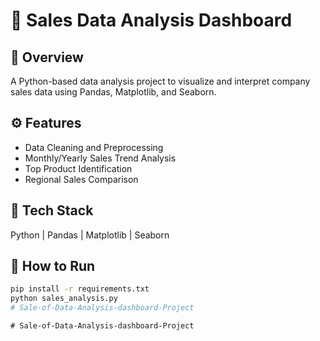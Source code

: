 # 🧩 Sales Data Analysis Dashboard

## 📌 Overview
A Python-based data analysis project to visualize and interpret company sales data using Pandas, Matplotlib, and Seaborn.

## ⚙️ Features
- Data Cleaning and Preprocessing  
- Monthly/Yearly Sales Trend Analysis  
- Top Product Identification  
- Regional Sales Comparison  

## 🧰 Tech Stack
Python | Pandas | Matplotlib | Seaborn  

## 🚀 How to Run
```bash
pip install -r requirements.txt
python sales_analysis.py
#   S a l e - o f - D a t a - A n a l y s i s - d a s h b o a r d - P r o j e c t  
 #   S a l e - o f - D a t a - A n a l y s i s - d a s h b o a r d - P r o j e c t  
 
